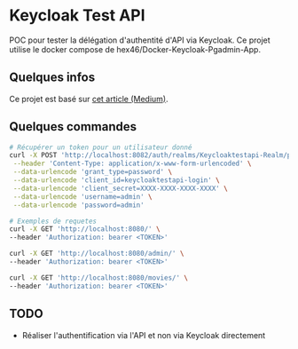 # Keycloak Test API

POC pour tester la délégation d'authentité d'API via Keycloak.
Ce projet utilise le docker compose de hex46/Docker-Keycloak-Pgadmin-App.

## Quelques infos 

Ce projet est basé sur [cet article (Medium)](https://medium.com/devops-dudes/securing-spring-boot-rest-apis-with-keycloak-1d760b2004e).

## Quelques commandes

```bash
# Récupérer un token pour un utilisateur donné
curl -X POST 'http://localhost:8082/auth/realms/Keycloaktestapi-Realm/protocol/openid-connect/token' \
 --header 'Content-Type: application/x-www-form-urlencoded' \
 --data-urlencode 'grant_type=password' \
 --data-urlencode 'client_id=keycloaktestapi-login' \
 --data-urlencode 'client_secret=XXXX-XXXX-XXXX-XXXX' \
 --data-urlencode 'username=admin' \
 --data-urlencode 'password=admin'

# Exemples de requetes
curl -X GET 'http://localhost:8080/' \
--header 'Authorization: bearer <TOKEN>'

curl -X GET 'http://localhost:8080/admin/' \
--header 'Authorization: bearer <TOKEN>'

curl -X GET 'http://localhost:8080/movies/' \
--header 'Authorization: bearer <TOKEN>'

```

## TODO
- Réaliser l'authentification via l'API et non via Keycloak directement